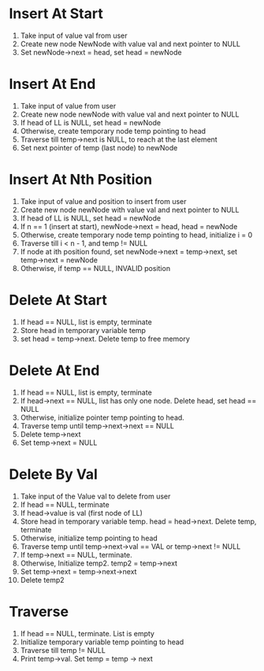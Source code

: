# Insert At Start
1. Take input of value val from user
2. Create new node NewNode with value val and next pointer to NULL
3. Set newNode->next = head, set head = newNode

# Insert At End
1. Take input of value from user
2. Create new node newNode with value val and next pointer to NULL
3. If head of LL is NULL, set head = newNode
4. Otherwise, create temporary node temp pointing to head
5. Traverse till temp->next is NULL, to reach at the last element
6. Set next pointer of temp (last node) to newNode

# Insert At Nth Position
1. Take input of value and position to insert from user
2. Create new node newNode with value val and next pointer to NULL
3. If head of LL is NULL, set head = newNode
4. If n == 1 (insert at start), newNode->next = head, head = newNode
5. Otherwise, create temporary node temp pointing to head, initialize i = 0
6. Traverse till i < n - 1, and temp != NULL
7. If node at ith position found, set newNode->next = temp->next, set temp->next = newNode
8. Otherwise, if temp == NULL, INVALID position

# Delete At Start
1. If head == NULL, list is empty, terminate
2. Store head in temporary variable temp
3. set head = temp->next. Delete temp to free memory

# Delete At End
1. If head == NULL, list is empty, terminate
2. If head->next == NULL, list has only one node. Delete head, set head == NULL
3. Otherwise, initialize pointer temp pointing to head.
4. Traverse temp until temp->next->next == NULL
5. Delete temp->next
6. Set temp->next = NULL

# Delete By Val
1. Take input of the Value val to delete from user
2. If head == NULL, terminate
3. If head->value is val (first node of LL)
4. Store head in temporary variable temp. head = head->next. Delete temp, terminate
5. Otherwise, initialize temp pointing to head
6. Traverse temp until temp->next->val == VAL or temp->next != NULL
7. If temp->next == NULL, terminate.
8. Otherwise, Initialize temp2. temp2 = temp->next
10. Set temp->next = temp->next->next
11. Delete temp2

# Traverse
1. If head == NULL, terminate. List is empty
2. Initialize temporary variable temp pointing to head
3. Traverse till temp != NULL
4. Print temp->val. Set temp = temp -> next


